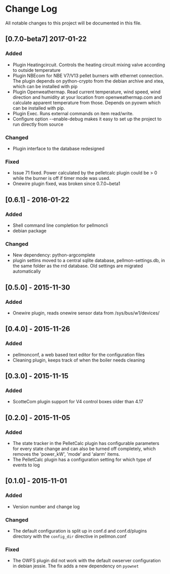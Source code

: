 # Change Log
All notable changes to this project will be documented in this file.

## [0.7.0-beta7] 2017-01-22
### Added
- Plugin Heatingcircuit. Controls the heating circuit mixing valve according to outside temperature
- Plugin NBEcom for NBE V7/V13 pellet burners with ethernet connection. The plugin depends on python-crypto from the debian archive and xtea, which can be installed with pip
- Plugin Openweathermap. Read current temperature, wind speed, wind direction and humidity at your location from openweathermap.com and calculate apparent temperature from those. Depends on pyowm which can be installed with pip.
- Plugin Exec. Runs external commands on item read/write.
- Configure option --enable-debug makes it easy to set up the project to run directly from source

### Changed
- Plugin interface to the database redesigned

### Fixed
- Issue 71 fixed. Power calculated by the pelletcalc plugin could be > 0 while the burner is off if timer mode was used.
- Onewire plugin fixed, was broken since 0.7.0~beta1

## [0.6.1] - 2016-01-22
### Added
- Shell command line completion for pellmoncli
- debian package

### Changed
- New dependency: python-argcomplete
- plugin settins moved to a central sqlite database, pellmon-settings.db, in the same folder as the rrd database. Old settings are migrated automatically

## [0.5.0] - 2015-11-30
### Added
- Onewire plugin, reads onewire sensor data from /sys/bus/w1/devices/

## [0.4.0] - 2015-11-26
### Added
- pellmonconf, a web based text editor for the configuration files
- Cleaning plugin, keeps track of when the boiler needs cleaning

## [0.3.0] - 2015-11-15
### Added
- ScotteCom plugin support for V4 control boxes older than 4.17

## [0.2.0] - 2015-11-05
### Added
- The state tracker in the PelletCalc plugin has configurable parameters for every state change and can also be turned off completely, which removes the 'power_kW', 'mode' and 'alarm' items.
- The PelletCalc plugin has a configuration setting for which type of events to log

## [0.1.0] - 2015-11-01
### Added
- Version number and change log

### Changed
- The default configuration is split up in conf.d and conf.d/plugins directory with the `config_dir` directive in pellmon.conf

### Fixed
- The OWFS plugin did not work with the default owserver configuration in debian jessie.
The fix adds a new dependency on `pyownet`

